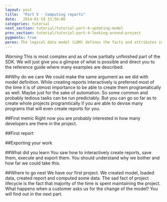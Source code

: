 ```yaml
---
layout: post
title:  "Part V - Computing reports"
date:   2014-01-19 13:56:00
categories: tutorial
next_section: tutorial/tutorial-part-6-updating-model
prev_section: tutorial/tutorial-part-4-looking-around-project
pygments: true
perex: The logical data model (LDM) defines the facts and attributes in your project, as well as their relationships. Let’s have a look at how to create a project’s LDM using Ruby SDK. Then, we compare this method with other approaches.
---
```


*Warning*
This is most complex and as of now partially unfinished part of the SDK. We will just give you a glimpse of what is possible and direct you to the reference guide where many examples are described.

##Why do we care
We could make the same argument as we did with model definition. While creating reports interactively is preferred most of the time it is of utmost importance to be able to create them programatically as well. Maybe just for the sake of automation. So some common and probably tedious tasks can be run predictably. But you can go so far as to create whole projects programtically if you are able to devise many programs that will even create reports for you.

##First metric
Right now you are probably interested in how many developers are there in the project.

##First report

##Exporting your work

##What did you learn
You saw how to interactively create reports, save them, execute and export them. You should understand why we bother and how far we could take this.

##Where to go next
We have our first project. We created model, loaded data, created report and computed some data. The sad fact of project lifecycle is the fact that majority of the time is spent maintaining the project. What happens when a customer asks us for the change of the model? You will find out in the next part.
